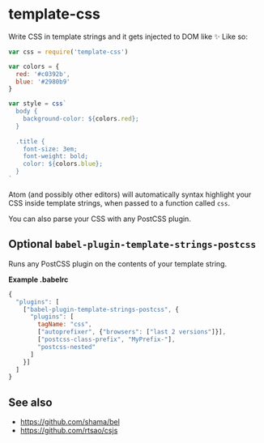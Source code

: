 # template-css

Write CSS in template strings and it gets injected to DOM like :sparkles: Like so:


```js
var css = require('template-css')

var colors = {
  red: '#c0392b',
  blue: '#2980b9'
}

var style = css`
  body {
    background-color: ${colors.red};
  }
  
  .title {
    font-size: 3em;
    font-weight: bold;
    color: ${colors.blue};
  }
`
```

Atom (and possibly other editors) will automatically syntax highlight your CSS inside template strings, when passed to a function called `css`.

You can also parse your CSS with any PostCSS plugin.

## Optional `babel-plugin-template-strings-postcss`

Runs any PostCSS plugin on the contents of your template string.

**Example .babelrc**
```js
{
  "plugins": [
    ["babel-plugin-template-strings-postcss", {
      "plugins": [
        tagName: "css",
        ["autoprefixer", {"browsers": ["last 2 versions"]}],
        ["postcss-class-prefix", "MyPrefix-"],
        "postcss-nested"
      ]
    }]
  ]
}
```

## See also
* https://github.com/shama/bel
* https://github.com/rtsao/csjs
